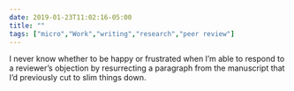 ```yaml
---
date: 2019-01-23T11:02:16-05:00
title: ""
tags: ["micro","Work","writing","research","peer review"]
---
```

I never know whether to be happy or frustrated when I’m able to respond to a reviewer’s objection by resurrecting a paragraph from the manuscript that I’d previously cut to slim things down.
